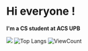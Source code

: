# Hi everyone !

**I'm a CS student at ACS UPB**

![](https://github-readme-stats.vercel.app/api?username=CristiSandu)
![Top Langs](https://github-readme-stats.vercel.app/api/top-langs/?username=CristiSandu&layout=compact&theme=gotham&custom_title=Statistics)
![ViewCount](https://komarev.com/ghpvc/?username=CristiSandu&color=1A4730)
